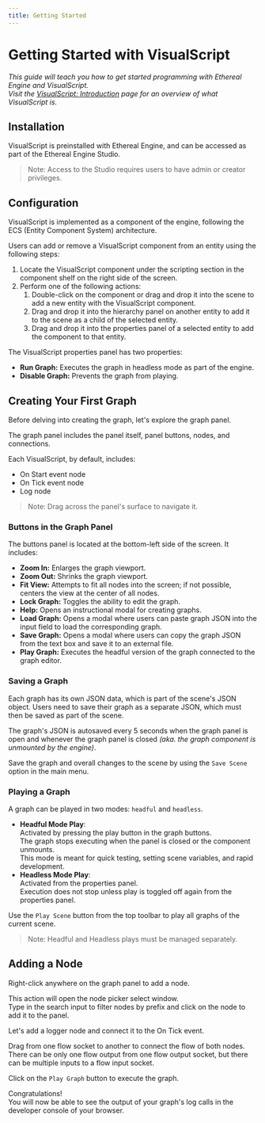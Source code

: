 ```yaml
---
title: Getting Started
---
```


# Getting Started with VisualScript
<!-- TODO: Add pictures to this file -->
<!--
NOTE: This page should contain:
- Hero Project: Showcase for Ethereal Engine's development tools and workflows.
- Guide: Teaches a new user how to program the Hero Project and be comfortable with EE project development.
- Segue: Lead the user into the VisualScript section of the Developer Manual.
-->
_This guide will teach you how to get started programming with Ethereal Engine and VisualScript._  
_Visit the [VisualScript: Introduction](/developer/visualscript) page for an overview of what VisualScript is._  
<!-- TODO: Add VisualScript intro text as a mdx partial, instead of linking to the other page -->

## Installation
VisualScript is preinstalled with Ethereal Engine, and can be accessed as part of the Ethereal Engine Studio.
> Note: Access to the Studio requires users to have admin or creator privileges.

## Configuration
VisualScript is implemented as a component of the engine, following the ECS (Entity Component System) architecture.

Users can add or remove a VisualScript component from an entity using the following steps:
1. Locate the VisualScript component under the scripting section in the component shelf on the right side of the screen.
1. Perform one of the following actions:
   1. Double-click on the component or drag and drop it into the scene to add a new entity with the VisualScript component.
   1. Drag and drop it into the hierarchy panel on another entity to add it to the scene as a child of the selected entity.
   1. Drag and drop it into the properties panel of a selected entity to add the component to that entity.

The VisualScript properties panel has two properties:
- **Run Graph:** Executes the graph in headless mode as part of the engine.
- **Disable Graph:** Prevents the graph from playing.

## Creating Your First Graph
Before delving into creating the graph, let's explore the graph panel.

The graph panel includes the panel itself, panel buttons, nodes, and connections.

Each VisualScript, by default, includes:
- On Start event node
- On Tick event node
- Log node

> Note: Drag across the panel's surface to navigate it.

### Buttons in the Graph Panel
The buttons panel is located at the bottom-left side of the screen. It includes:
- **Zoom In:** Enlarges the graph viewport.
- **Zoom Out:** Shrinks the graph viewport.
- **Fit View:** Attempts to fit all nodes into the screen; if not possible, centers the view at the center of all nodes.
- **Lock Graph:** Toggles the ability to edit the graph.
- **Help:** Opens an instructional modal for creating graphs.
- **Load Graph:** Opens a modal where users can paste graph JSON into the input field to load the corresponding graph.
- **Save Graph:** Opens a modal where users can copy the graph JSON from the text box and save it to an external file.
- **Play Graph:** Executes the headful version of the graph connected to the graph editor.

### Saving a Graph
Each graph has its own JSON data, which is part of the scene's JSON object.
Users need to save their graph as a separate JSON, which must then be saved as part of the scene.

The graph's JSON is autosaved every 5 seconds when the graph panel is open and whenever the graph panel is closed _(aka. the graph component is unmounted by the engine)_.

Save the graph and overall changes to the scene by using the `Save Scene` option in the main menu.

### Playing a Graph
A graph can be played in two modes: `headful` and `headless`.

- **Headful Mode Play**:  
  Activated by pressing the play button in the graph buttons.  
  The graph stops executing when the panel is closed or the component unmounts.  
  This mode is meant for quick testing, setting scene variables, and rapid development.
- **Headless Mode Play**:  
  Activated from the properties panel.  
  Execution does not stop unless play is toggled off again from the properties panel.  

Use the `Play Scene` button from the top toolbar to play all graphs of the current scene.

> Note: Headful and Headless plays must be managed separately.

## Adding a Node
Right-click anywhere on the graph panel to add a node.  

This action will open the node picker select window.  
Type in the search input to filter nodes by prefix and click on the node to add it to the panel.

Let's add a logger node and connect it to the On Tick event.

Drag from one flow socket to another to connect the flow of both nodes.  
There can be only one flow output from one flow output socket, but there can be multiple inputs to a flow input socket.

Click on the `Play Graph` button to execute the graph.

Congratulations!  
You will now be able to see the output of your graph's log calls in the developer console of your browser.

